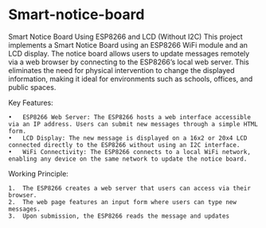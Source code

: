 # Smart-notice-board
Smart Notice Board Using ESP8266 and LCD (Without I2C)
This project implements a Smart Notice Board using an ESP8266 WiFi module and an LCD display. The notice board allows users to update messages remotely via a web browser by connecting to the ESP8266’s local web server. This eliminates the need for physical intervention to change the displayed information, making it ideal for environments such as schools, offices, and public spaces.

Key Features:

	•	ESP8266 Web Server: The ESP8266 hosts a web interface accessible via an IP address. Users can submit new messages through a simple HTML form.
	•	LCD Display: The new message is displayed on a 16x2 or 20x4 LCD connected directly to the ESP8266 without using an I2C interface.
	•	WiFi Connectivity: The ESP8266 connects to a local WiFi network, enabling any device on the same network to update the notice board.

Working Principle:

	1.	The ESP8266 creates a web server that users can access via their browser.
	2.	The web page features an input form where users can type new messages.
	3.	Upon submission, the ESP8266 reads the message and updates
